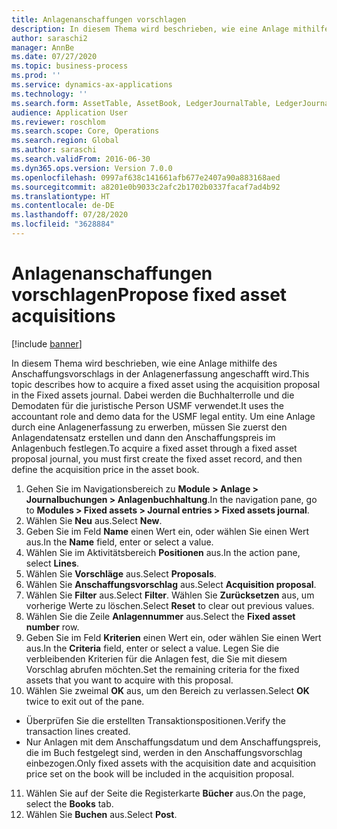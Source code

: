 ```yaml
---
title: Anlagenanschaffungen vorschlagen
description: In diesem Thema wird beschrieben, wie eine Anlage mithilfe des Anschaffungsvorschlags in der Anlagenerfassung angeschafft wird.
author: saraschi2
manager: AnnBe
ms.date: 07/27/2020
ms.topic: business-process
ms.prod: ''
ms.service: dynamics-ax-applications
ms.technology: ''
ms.search.form: AssetTable, AssetBook, LedgerJournalTable, LedgerJournalTransAsset, SysQueryForm
audience: Application User
ms.reviewer: roschlom
ms.search.scope: Core, Operations
ms.search.region: Global
ms.author: saraschi
ms.search.validFrom: 2016-06-30
ms.dyn365.ops.version: Version 7.0.0
ms.openlocfilehash: 0997af638c141661afb677e2407a90a883168aed
ms.sourcegitcommit: a8201e0b9033c2afc2b1702b0337facaf7ad4b92
ms.translationtype: HT
ms.contentlocale: de-DE
ms.lasthandoff: 07/28/2020
ms.locfileid: "3628884"
---
```

# <a name="propose-fixed-asset-acquisitions"></a><span data-ttu-id="1d4f7-103">Anlagenanschaffungen vorschlagen</span><span class="sxs-lookup"><span data-stu-id="1d4f7-103">Propose fixed asset acquisitions</span></span>

[!include [banner](../../includes/banner.md)]

<span data-ttu-id="1d4f7-104">In diesem Thema wird beschrieben, wie eine Anlage mithilfe des Anschaffungsvorschlags in der Anlagenerfassung angeschafft wird.</span><span class="sxs-lookup"><span data-stu-id="1d4f7-104">This topic describes how to acquire a fixed asset using the acquisition proposal in the Fixed assets journal.</span></span> <span data-ttu-id="1d4f7-105">Dabei werden die Buchhalterrolle und die Demodaten für die juristische Person USMF verwendet.</span><span class="sxs-lookup"><span data-stu-id="1d4f7-105">It uses the accountant role and demo data for the USMF legal entity.</span></span> <span data-ttu-id="1d4f7-106">Um eine Anlage durch eine Anlagenerfassung zu erwerben, müssen Sie zuerst den Anlagendatensatz erstellen und dann den Anschaffungspreis im Anlagenbuch festlegen.</span><span class="sxs-lookup"><span data-stu-id="1d4f7-106">To acquire a fixed asset through a fixed asset proposal journal, you must first create the fixed asset record, and then define the acquisition price in the asset book.</span></span>

1. <span data-ttu-id="1d4f7-107">Gehen Sie im Navigationsbereich zu **Module > Anlage > Journalbuchungen > Anlagenbuchhaltung**.</span><span class="sxs-lookup"><span data-stu-id="1d4f7-107">In the navigation pane, go to **Modules > Fixed assets > Journal entries > Fixed assets journal**.</span></span>
2. <span data-ttu-id="1d4f7-108">Wählen Sie **Neu** aus.</span><span class="sxs-lookup"><span data-stu-id="1d4f7-108">Select **New**.</span></span>
3. <span data-ttu-id="1d4f7-109">Geben Sie im Feld **Name** einen Wert ein, oder wählen Sie einen Wert aus.</span><span class="sxs-lookup"><span data-stu-id="1d4f7-109">In the **Name** field, enter or select a value.</span></span>
4. <span data-ttu-id="1d4f7-110">Wählen Sie im Aktivitätsbereich **Positionen** aus.</span><span class="sxs-lookup"><span data-stu-id="1d4f7-110">In the action pane, select **Lines**.</span></span>
5. <span data-ttu-id="1d4f7-111">Wählen Sie **Vorschläge** aus.</span><span class="sxs-lookup"><span data-stu-id="1d4f7-111">Select **Proposals**.</span></span>
6. <span data-ttu-id="1d4f7-112">Wählen Sie **Anschaffungsvorschlag** aus.</span><span class="sxs-lookup"><span data-stu-id="1d4f7-112">Select **Acquisition proposal**.</span></span>
7. <span data-ttu-id="1d4f7-113">Wählen Sie **Filter** aus.</span><span class="sxs-lookup"><span data-stu-id="1d4f7-113">Select **Filter**.</span></span> <span data-ttu-id="1d4f7-114">Wählen Sie **Zurücksetzen** aus, um vorherige Werte zu löschen.</span><span class="sxs-lookup"><span data-stu-id="1d4f7-114">Select **Reset** to clear out previous values.</span></span>
8. <span data-ttu-id="1d4f7-115">Wählen Sie die Zeile **Anlagennummer** aus.</span><span class="sxs-lookup"><span data-stu-id="1d4f7-115">Select the **Fixed asset number** row.</span></span>
9. <span data-ttu-id="1d4f7-116">Geben Sie im Feld **Kriterien** einen Wert ein, oder wählen Sie einen Wert aus.</span><span class="sxs-lookup"><span data-stu-id="1d4f7-116">In the **Criteria** field, enter or select a value.</span></span> <span data-ttu-id="1d4f7-117">Legen Sie die verbleibenden Kriterien für die Anlagen fest, die Sie mit diesem Vorschlag abrufen möchten.</span><span class="sxs-lookup"><span data-stu-id="1d4f7-117">Set the remaining criteria for the fixed assets that you want to acquire with this proposal.</span></span>  
10. <span data-ttu-id="1d4f7-118">Wählen Sie zweimal **OK** aus, um den Bereich zu verlassen.</span><span class="sxs-lookup"><span data-stu-id="1d4f7-118">Select **OK** twice to exit out of the pane.</span></span>
- <span data-ttu-id="1d4f7-119">Überprüfen Sie die erstellten Transaktionspositionen.</span><span class="sxs-lookup"><span data-stu-id="1d4f7-119">Verify the transaction lines created.</span></span>  
- <span data-ttu-id="1d4f7-120">Nur Anlagen mit dem Anschaffungsdatum und dem Anschaffungspreis, die im Buch festgelegt sind, werden in den Anschaffungsvorschlag einbezogen.</span><span class="sxs-lookup"><span data-stu-id="1d4f7-120">Only fixed assets with the acquisition date and acquisition price set on the book will be included in the acquisition proposal.</span></span>  
11. <span data-ttu-id="1d4f7-121">Wählen Sie auf der Seite die Registerkarte **Bücher** aus.</span><span class="sxs-lookup"><span data-stu-id="1d4f7-121">On the page, select the **Books** tab.</span></span>
12. <span data-ttu-id="1d4f7-122">Wählen Sie **Buchen** aus.</span><span class="sxs-lookup"><span data-stu-id="1d4f7-122">Select **Post**.</span></span>
